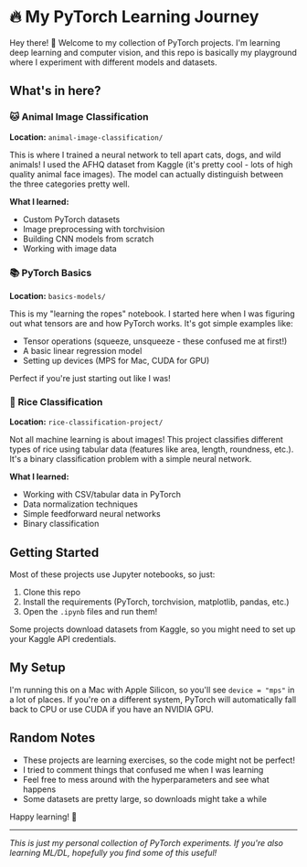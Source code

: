 # 🔥 My PyTorch Learning Journey

Hey there! 👋 Welcome to my collection of PyTorch projects. I'm learning deep learning and computer vision, and this repo is basically my playground where I experiment with different models and datasets.

## What's in here?

### 🐱 Animal Image Classification

**Location:** `animal-image-classification/`

This is where I trained a neural network to tell apart cats, dogs, and wild animals! I used the AFHQ dataset from Kaggle (it's pretty cool - lots of high quality animal face images). The model can actually distinguish between the three categories pretty well.

**What I learned:**

-   Custom PyTorch datasets
-   Image preprocessing with torchvision
-   Building CNN models from scratch
-   Working with image data

### 📚 PyTorch Basics

**Location:** `basics-models/`

This is my "learning the ropes" notebook. I started here when I was figuring out what tensors are and how PyTorch works. It's got simple examples like:

-   Tensor operations (squeeze, unsqueeze - these confused me at first!)
-   A basic linear regression model
-   Setting up devices (MPS for Mac, CUDA for GPU)

Perfect if you're just starting out like I was!

### 🌾 Rice Classification

**Location:** `rice-classification-project/`

Not all machine learning is about images! This project classifies different types of rice using tabular data (features like area, length, roundness, etc.). It's a binary classification problem with a simple neural network.

**What I learned:**

-   Working with CSV/tabular data in PyTorch
-   Data normalization techniques
-   Simple feedforward neural networks
-   Binary classification

## Getting Started

Most of these projects use Jupyter notebooks, so just:

1. Clone this repo
2. Install the requirements (PyTorch, torchvision, matplotlib, pandas, etc.)
3. Open the `.ipynb` files and run them!

Some projects download datasets from Kaggle, so you might need to set up your Kaggle API credentials.

## My Setup

I'm running this on a Mac with Apple Silicon, so you'll see `device = "mps"` in a lot of places. If you're on a different system, PyTorch will automatically fall back to CPU or use CUDA if you have an NVIDIA GPU.

## Random Notes

-   These projects are learning exercises, so the code might not be perfect!
-   I tried to comment things that confused me when I was learning
-   Feel free to mess around with the hyperparameters and see what happens
-   Some datasets are pretty large, so downloads might take a while

Happy learning! 🚀

---

_This is just my personal collection of PyTorch experiments. If you're also learning ML/DL, hopefully you find some of this useful!_
